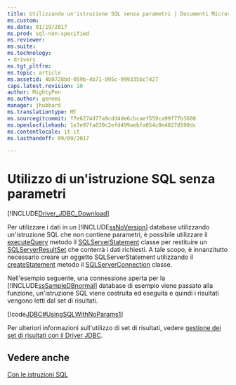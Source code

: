 ```yaml
---
title: Utilizzando un'istruzione SQL senza parametri | Documenti Microsoft
ms.custom: 
ms.date: 01/19/2017
ms.prod: sql-non-specified
ms.reviewer: 
ms.suite: 
ms.technology:
- drivers
ms.tgt_pltfrm: 
ms.topic: article
ms.assetid: 4b0728bd-059b-4b71-895c-999335bc7427
caps.latest.revision: 10
author: MightyPen
ms.author: genemi
manager: jhubbard
ms.translationtype: MT
ms.sourcegitcommit: f7e6274d77a9cdd4de6cbcaef559ca99f77b3608
ms.openlocfilehash: 1e7e97fa030c2efd499aebfa054c0e4827d590dc
ms.contentlocale: it-it
ms.lasthandoff: 09/09/2017

---
```

# <a name="using-an-sql-statement-with-no-parameters"></a>Utilizzo di un'istruzione SQL senza parametri
[!INCLUDE[Driver_JDBC_Download](../../includes/driver_jdbc_download.md)]

  Per utilizzare i dati in un [!INCLUDE[ssNoVersion](../../includes/ssnoversion_md.md)] database utilizzando un'istruzione SQL che non contiene parametri, è possibile utilizzare il [executeQuery](../../connect/jdbc/reference/executequery-method-sqlserverstatement.md) metodo il [SQLServerStatement](../../connect/jdbc/reference/sqlserverstatement-class.md) classe per restituire un [ SQLServerResultSet](../../connect/jdbc/reference/sqlserverresultset-class.md) che conterrà i dati richiesti. A tale scopo, è innanzitutto necessario creare un oggetto SQLServerStatement utilizzando il [createStatement](../../connect/jdbc/reference/createstatement-method-sqlserverconnection.md) metodo il [SQLServerConnection](../../connect/jdbc/reference/sqlserverconnection-class.md) classe.  
  
 Nell'esempio seguente, una connessione aperta per la [!INCLUDE[ssSampleDBnormal](../../includes/sssampledbnormal_md.md)] database di esempio viene passato alla funzione, un'istruzione SQL viene costruita ed eseguita e quindi i risultati vengono letti dal set di risultati.  
  
 [!code[JDBC#UsingSQLWithNoParams1](../../connect/jdbc/codesnippet/Java/using-an-sql-statement-w_0_1.java)]  
  
 Per ulteriori informazioni sull'utilizzo di set di risultati, vedere [gestione dei set di risultati con il Driver JDBC](../../connect/jdbc/managing-result-sets-with-the-jdbc-driver.md).  
  
## <a name="see-also"></a>Vedere anche  
 [Con le istruzioni SQL](../../connect/jdbc/using-statements-with-sql.md)  
  
  
